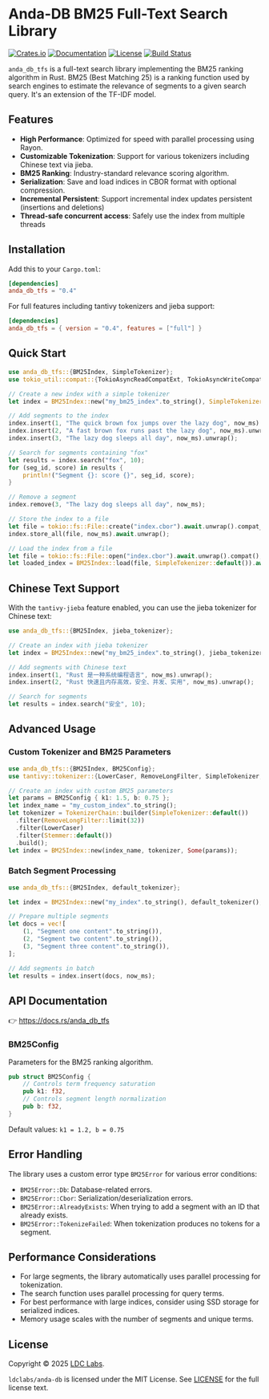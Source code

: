 # Anda-DB BM25 Full-Text Search Library

[![Crates.io](https://img.shields.io/crates/v/anda_db_tfs)](https://crates.io/crates/anda_db_tfs)
[![Documentation](https://docs.rs/anda_db_tfs/badge.svg)](https://docs.rs/anda_db_tfs)
[![License](https://img.shields.io/badge/license-MIT-blue.svg)](LICENSE)
[![Build Status](https://github.com/ldclabs/anda-db/actions/workflows/test.yml/badge.svg)](https://github.com/ldclabs/anda-db/actions)

`anda_db_tfs` is a full-text search library implementing the BM25 ranking algorithm in Rust. BM25 (Best Matching 25) is a ranking function used by search engines to estimate the relevance of segments to a given search query. It's an extension of the TF-IDF model.

## Features

- **High Performance**: Optimized for speed with parallel processing using Rayon.
- **Customizable Tokenization**: Support for various tokenizers including Chinese text via jieba.
- **BM25 Ranking**: Industry-standard relevance scoring algorithm.
- **Serialization**: Save and load indices in CBOR format with optional compression.
- **Incremental Persistent**: Support incremental index updates persistent (insertions and deletions)
- **Thread-safe concurrent access**: Safely use the index from multiple threads

## Installation

Add this to your `Cargo.toml`:

```toml
[dependencies]
anda_db_tfs = "0.4"
```

For full features including tantivy tokenizers and jieba support:

```toml
[dependencies]
anda_db_tfs = { version = "0.4", features = ["full"] }
```

## Quick Start

```rust
use anda_db_tfs::{BM25Index, SimpleTokenizer};
use tokio_util::compat::{TokioAsyncReadCompatExt, TokioAsyncWriteCompatExt};

// Create a new index with a simple tokenizer
let index = BM25Index::new("my_bm25_index".to_string(), SimpleTokenizer::default(), None);

// Add segments to the index
index.insert(1, "The quick brown fox jumps over the lazy dog", now_ms).unwrap();
index.insert(2, "A fast brown fox runs past the lazy dog", now_ms).unwrap();
index.insert(3, "The lazy dog sleeps all day", now_ms).unwrap();

// Search for segments containing "fox"
let results = index.search("fox", 10);
for (seg_id, score) in results {
    println!("Segment {}: score {}", seg_id, score);
}

// Remove a segment
index.remove(3, "The lazy dog sleeps all day", now_ms);

// Store the index to a file
let file = tokio::fs::File::create("index.cbor").await.unwrap().compat_write();
index.store_all(file, now_ms).await.unwrap();

// Load the index from a file
let file = tokio::fs::File::open("index.cbor").await.unwrap().compat();
let loaded_index = BM25Index::load(file, SimpleTokenizer::default()).await.unwrap();
```

## Chinese Text Support

With the `tantivy-jieba` feature enabled, you can use the jieba tokenizer for Chinese text:

```rust
use anda_db_tfs::{BM25Index, jieba_tokenizer};

// Create an index with jieba tokenizer
let index = BM25Index::new("my_bm25_index".to_string(), jieba_tokenizer(), None);

// Add segments with Chinese text
index.insert(1, "Rust 是一种系统编程语言", now_ms).unwrap();
index.insert(2, "Rust 快速且内存高效，安全、并发、实用", now_ms).unwrap();

// Search for segments
let results = index.search("安全", 10);
```

## Advanced Usage

### Custom Tokenizer and BM25 Parameters

```rust
use anda_db_tfs::{BM25Index, BM25Config};
use tantivy::tokenizer::{LowerCaser, RemoveLongFilter, SimpleTokenizer, Stemmer};

// Create an index with custom BM25 parameters
let params = BM25Config { k1: 1.5, b: 0.75 };
let index_name = "my_custom_index".to_string();
let tokenizer = TokenizerChain::builder(SimpleTokenizer::default())
  .filter(RemoveLongFilter::limit(32))
  .filter(LowerCaser)
  .filter(Stemmer::default())
  .build();
let index = BM25Index::new(index_name, tokenizer, Some(params));
```

### Batch Segment Processing

```rust
use anda_db_tfs::{BM25Index, default_tokenizer};

let index = BM25Index::new("my_index".to_string(), default_tokenizer(), None);

// Prepare multiple segments
let docs = vec![
    (1, "Segment one content".to_string()),
    (2, "Segment two content".to_string()),
    (3, "Segment three content".to_string()),
];

// Add segments in batch
let results = index.insert(docs, now_ms);
```

## API Documentation

👉 https://docs.rs/anda_db_tfs

### BM25Config

Parameters for the BM25 ranking algorithm.

```rust
pub struct BM25Config {
    // Controls term frequency saturation
    pub k1: f32,
    // Controls segment length normalization
    pub b: f32,
}
```

Default values: `k1 = 1.2, b = 0.75`

## Error Handling

The library uses a custom error type `BM25Error` for various error conditions:

- `BM25Error::Db`: Database-related errors.
- `BM25Error::Cbor`: Serialization/deserialization errors.
- `BM25Error::AlreadyExists`: When trying to add a segment with an ID that already exists.
- `BM25Error::TokenizeFailed`: When tokenization produces no tokens for a segment.

## Performance Considerations

- For large segments, the library automatically uses parallel processing for tokenization.
- The search function uses parallel processing for query terms.
- For best performance with large indices, consider using SSD storage for serialized indices.
- Memory usage scales with the number of segments and unique terms.

## License
Copyright © 2025 [LDC Labs](https://github.com/ldclabs).

`ldclabs/anda-db` is licensed under the MIT License. See [LICENSE](../../LICENSE) for the full license text.